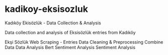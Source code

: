 # kadikoy-eksisozluk
Kadıköy Ekisözlük - Data Collection &amp; Analysis


Data collection and analysis of Eksisözlük entries from Kadıköy

Ekşi Sözlük Web Scraping - Entries
Data Cleaning & Preprocessing
Combine Data
Data Analysis
Bert Sentiment Analysis
Sentiment Analysis
